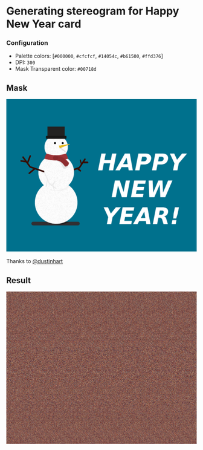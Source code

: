 # Generating stereogram for Happy New Year card

### Configuration

- Palette colors: [`#000000`, `#cfcfcf`, `#14054c`, `#b61500`, `#ffd376`]
- DPI: `300`
- Mask Transparent color: `#00718d`

## Mask

![mask](./mask.png)

Thanks to [@dustinhart](https://pixabay.com/users/dustinhart-10905984/)

## Result

![result](./result.png)
